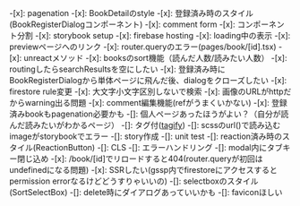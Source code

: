 -[x]: pagenation
-[x]: BookDetailのstyle
-[x]: 登録済み時のスタイル(BookRegisterDialogコンポーネント)
-[x]: comment form
-[x]: コンポーネント分割
-[x]: storybook setup
-[x]: firebase hosting
-[x]: loading中の表示
-[x]: previewページへのリンク
-[x]: router.queryのエラー(pages/book/[id].tsx)
-[x]: unreactメソッド
-[x]: booksのsort機能（読んだ人数/読みたい人数）
-[x]: routingしたらsearchResultsを空にしたい
-[x]: 登録済み時にBookRegisterDialogから単体ページに飛んだ後、dialogをクローズしたい
-[x]: firestore rule変更
-[x]: 大文字小文字区別しないで検索
-[x]: 画像のURLがhttpだからwarning出る問題
-[x]: comment編集機能(refがうまくいかない)
-[x]: 登録済みbookもpagenation必要かも
-[]: 個人ページあったほうがよい？（自分が読んだ読みたいがわかるページ）
-[]: タグ付([tagify](https://github.com/yairEO/tagify))
-[]: scssのurl()で読み込むimageがstorybookでエラー
-[]: story作成
-[]: unit test
-[]: reaction済み時のスタイル(ReactionButton)
-[]: CLS
-[]: エラーハンドリング
-[]: modal内にタブキー閉じ込め
-[x]: /book/[id]でリロードすると404(router.queryが初回はundefinedになる問題)
-[x]: SSRしたい(gssp内でfirestoreにアクセスするとpermission errorなるけどどうすりゃいいの)
-[]: selectboxのスタイル(SortSelectBox)
-[]: delete時にダイアログあっていいかも
-[]: faviconほしい
